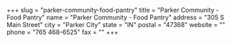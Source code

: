 +++
slug = "parker-community-food-pantry"
title = "Parker Community - Food Pantry"
name = "Parker Community - Food Pantry"
address = "305 S Main Street"
city = "Parker City"
state = "IN"
postal = "47368"
website = ""
phone = "765 468-6525"
fax = ""
+++
